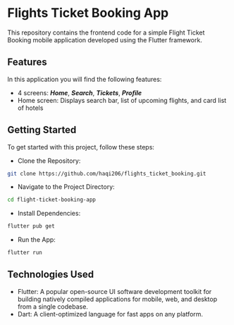 # Flights Ticket Booking App
This repository contains the frontend code for a simple Flight Ticket Booking mobile application developed using the Flutter framework.


## Features
In this application you will find the following features:
* 4 screens: ***Home***, ***Search***, ***Tickets***, ***Profile***
* Home screen: Displays search bar, list of upcoming flights, and card list of hotels

## Getting Started
To get started with this project, follow these steps:

* Clone the Repository:
```bash
git clone https://github.com/haqi206/flights_ticket_booking.git
```

* Navigate to the Project Directory:
```bash
cd flight-ticket-booking-app
```

* Install Dependencies:
```bash
flutter pub get
```

* Run the App:
```bash
flutter run
```

## Technologies Used
* Flutter: A popular open-source UI software development toolkit for building natively compiled applications for mobile, web, and desktop from a single codebase.
* Dart: A client-optimized language for fast apps on any platform.

